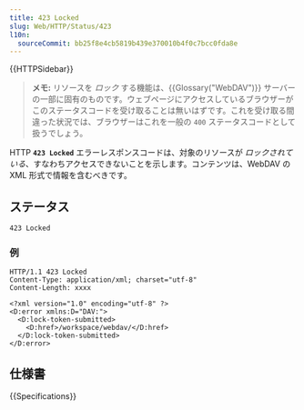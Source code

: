 ```yaml
---
title: 423 Locked
slug: Web/HTTP/Status/423
l10n:
  sourceCommit: bb25f8e4cb5819b439e370010b4f0c7bcc0fda8e
---
```


{{HTTPSidebar}}

> **メモ:** リソースを _ロック_ する機能は、{{Glossary("WebDAV")}} サーバーの一部に固有のものです。ウェブページにアクセスしているブラウザーがこのステータスコードを受け取ることは無いはずです。これを受け取る間違った状況では、ブラウザーはこれを一般の `400` ステータスコードとして扱うでしょう。

HTTP **`423 Locked`** エラーレスポンスコードは、対象のリソースが _ロックされている_、すなわちアクセスできないことを示します。コンテンツは、WebDAV の XML 形式で情報を含むべきです。

## ステータス

```plain
423 Locked
```

### 例

```http
HTTP/1.1 423 Locked
Content-Type: application/xml; charset="utf-8"
Content-Length: xxxx

<?xml version="1.0" encoding="utf-8" ?>
<D:error xmlns:D="DAV:">
  <D:lock-token-submitted>
    <D:href>/workspace/webdav/</D:href>
  </D:lock-token-submitted>
</D:error>
```

## 仕様書

{{Specifications}}
